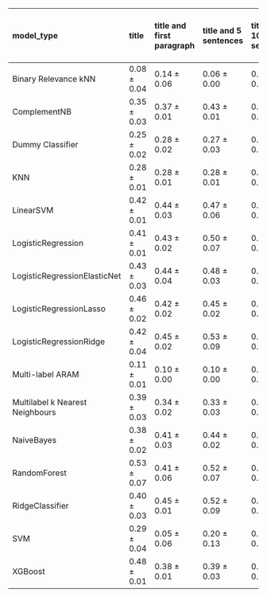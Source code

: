 | model_type                      | title           | title and first paragraph   | title and 5 sentences   | title and 10 sentences   | title and first sentence each paragraph   | raw text            |
|:--------------------------------|:----------------|:----------------------------|:------------------------|:-------------------------|:------------------------------------------|:--------------------|
| Binary Relevance kNN            | 0.08 $\pm$ 0.04 | 0.14 $\pm$ 0.06             | 0.06 $\pm$ 0.00         | 0.06 $\pm$ 0.01          | 0.07 $\pm$ 0.01                           | 0.08 $\pm$ 0.01     |
| ComplementNB                    | 0.35 $\pm$ 0.03 | 0.37 $\pm$ 0.01             | 0.43 $\pm$ 0.01         | 0.45 $\pm$ 0.03          | 0.42 $\pm$ 0.01                           | 0.48 $\pm$ 0.04     |
| Dummy Classifier                | 0.25 $\pm$ 0.02 | 0.28 $\pm$ 0.02             | 0.27 $\pm$ 0.03         | 0.27 $\pm$ 0.01          | 0.28 $\pm$ 0.01                           | 0.29 $\pm$ 0.01     |
| KNN                             | 0.28 $\pm$ 0.01 | 0.28 $\pm$ 0.01             | 0.28 $\pm$ 0.01         | 0.28 $\pm$ 0.01          | 0.27 $\pm$ 0.05                           | 0.28 $\pm$ 0.01     |
| LinearSVM                       | 0.42 $\pm$ 0.01 | 0.44 $\pm$ 0.03             | 0.47 $\pm$ 0.06         | 0.52 $\pm$ 0.06          | 0.46 $\pm$ 0.05                           | 0.52 $\pm$ 0.05     |
| LogisticRegression              | 0.41 $\pm$ 0.01 | 0.43 $\pm$ 0.02             | 0.50 $\pm$ 0.07         | 0.52 $\pm$ 0.03          | 0.47 $\pm$ 0.03                           | 0.51 $\pm$ 0.06     |
| LogisticRegressionElasticNet    | 0.43 $\pm$ 0.03 | 0.44 $\pm$ 0.04             | 0.48 $\pm$ 0.03         | 0.50 $\pm$ 0.02          | 0.45 $\pm$ 0.04                           | **0.58 $\pm$ 0.06** |
| LogisticRegressionLasso         | 0.46 $\pm$ 0.02 | 0.42 $\pm$ 0.02             | 0.45 $\pm$ 0.02         | 0.41 $\pm$ 0.05          | 0.46 $\pm$ 0.04                           | 0.48 $\pm$ 0.04     |
| LogisticRegressionRidge         | 0.42 $\pm$ 0.04 | 0.45 $\pm$ 0.02             | 0.53 $\pm$ 0.09         | 0.55 $\pm$ 0.03          | 0.54 $\pm$ 0.08                           | 0.53 $\pm$ 0.08     |
| Multi-label ARAM                | 0.11 $\pm$ 0.01 | 0.10 $\pm$ 0.00             | 0.10 $\pm$ 0.00         | 0.06 $\pm$ 0.03          | 0.08 $\pm$ 0.03                           | 0.08 $\pm$ 0.03     |
| Multilabel k Nearest Neighbours | 0.39 $\pm$ 0.03 | 0.34 $\pm$ 0.02             | 0.33 $\pm$ 0.03         | 0.40 $\pm$ 0.01          | 0.33 $\pm$ 0.08                           | 0.43 $\pm$ 0.05     |
| NaiveBayes                      | 0.38 $\pm$ 0.02 | 0.41 $\pm$ 0.03             | 0.44 $\pm$ 0.02         | 0.45 $\pm$ 0.02          | 0.44 $\pm$ 0.01                           | 0.49 $\pm$ 0.02     |
| RandomForest                    | 0.53 $\pm$ 0.07 | 0.41 $\pm$ 0.06             | 0.52 $\pm$ 0.07         | 0.48 $\pm$ 0.04          | 0.44 $\pm$ 0.06                           | 0.57 $\pm$ 0.07     |
| RidgeClassifier                 | 0.40 $\pm$ 0.03 | 0.45 $\pm$ 0.01             | 0.52 $\pm$ 0.09         | 0.53 $\pm$ 0.03          | 0.53 $\pm$ 0.09                           | 0.52 $\pm$ 0.08     |
| SVM                             | 0.29 $\pm$ 0.04 | 0.05 $\pm$ 0.06             | 0.20 $\pm$ 0.13         | 0.06 $\pm$ 0.05          | 0.13 $\pm$ 0.05                           | 0.19 $\pm$ 0.03     |
| XGBoost                         | 0.48 $\pm$ 0.01 | 0.38 $\pm$ 0.01             | 0.39 $\pm$ 0.03         | 0.44 $\pm$ 0.05          | 0.42 $\pm$ 0.03                           | 0.51 $\pm$ 0.02     |